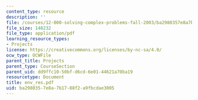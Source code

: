 ```yaml
---
content_type: resource
description: ''
file: /courses/12-000-solving-complex-problems-fall-2003/ba2980357e8a7b1788f2a9fbcdae3005_env_res.pdf
file_size: 148232
file_type: application/pdf
learning_resource_types:
- Projects
license: https://creativecommons.org/licenses/by-nc-sa/4.0/
ocw_type: OCWFile
parent_title: Projects
parent_type: CourseSection
parent_uid: dd9ffc10-50bf-d6cd-6e01-44621a70ba19
resourcetype: Document
title: env_res.pdf
uid: ba298035-7e8a-7b17-88f2-a9fbcdae3005
---
```

